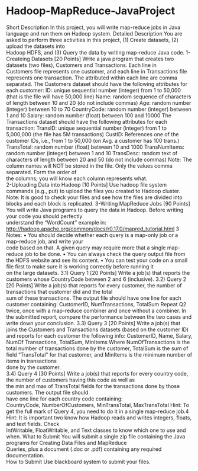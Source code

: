 # Hadoop-MapReduce-JavaProject

Short	Description
In	this	project,	you	will	write	map-reduce	jobs	in	Java	language	and	run	them	on	Hadoop	system.	
Detailed	Description
You	are	asked	to	perform	three	activities	in	this	project,	(1)	Create	datasets,	(2)	upload	the	datasets	into	
Hadoop	HDFS,	and	(3)	Query	the	data	by	writing	map-reduce	Java	code.
1-Createing	Datasets [20	Points]
Write	 a	 java	 program	 that	 creates	 two	 datasets	 (two	 files),	 Customers and	Transactions.	 Each	line	in	
Customers file	represents	one	customer,	and	each	line	in	Transactions file	represents	one	transaction.	The	
attributed	within	each	line	are	comma	separated.
The	Customers dataset	should	have	the	following	attributes	for	each	customer:
ID:	unique	sequential	number	(integer)	from	1	to	50,000	(that	is	the	file	will	have	50,000	line)
Name:	random	sequence	of	characters	of	length	between	10	and	20	(do	not	include	commas)
Age:	random	number	(integer)	between	10	to	70
CountryCode:	random	number	(integer)	between	1	and	10
Salary:	random	number	(float)	between	100	and	10000
The	Transactions dataset	should	have	the	following	attributes	for	each	transaction:
TransID:	unique	sequential	number	(integer)	from	1	to	5,000,000	(the	file	has 5M	transactions)
CustID:	References	one	of	the customer	IDs,	i.e.,	from	1	to	50,000 (on	Avg.	a customer	has	100 trans.)
TransTotal:	random	number	(float)	between	10	and	1000
TransNumItems:	random	number	(integer)	between	1	and	10
TransDesc:	random	text	of	characters	of	length	between	20	and	50	(do	not	include	commas)
Note: The	column	names	will	NOT	be	stored	in	the	file.	Only	the	values	comma	separated.	Form	the	order	of	
the	columns; you	will	know	each	column	represents	what.	
2-Uploading	Data	into	Hadoop	[10	Points]
Use	hadoop	file	system	commands	(e.g.,	put)	to	upload	the	files	you	created	to	Hadoop	cluster.	
Note:	It	is	good	to	check	your	files	and	see	how	the	files	are	divided	into	blocks	and	each	block	is	replicated.
3-Writing	MapReduce	Jobs [90	Points]
You	will	write	Java	programs	to	query	the	data	in	Hadoop.	Before	writing	your	code	you	should	perfectly	
understand	the	“WordCount”	example	in:
http://hadoop.apache.org/common/docs/r0.17.0/mapred_tutorial.html
		3
Notes:
• You	 should	 decide whether	 each	 query	is	 a	map-only	 job	 or	 a	 map-reduce	 job,	 and	 write	 your	
code	based	on	that. A	given	query	may	require	more	that	a	single	map-reduce	job	to	be	done.
• You	can	always	check	the	query	output	file	from	the	HDFS	website	and	see	its	content.
• You	can	test	your	code	on a	small	file	first	to	make	sure	it	is	working	correctly	before	running	it	
on	the	large	datasets.
3.1)	Query 1 [20	Points]
Write	a	job(s) that	reports	the	customers	whose	CountryCode	between	2	and	6	(inclusive).
3.2)	Query 2	[20	Points]
Write	a	job(s) that	reports	for	every	customer,	the	number	of	transactions	that	customer	did	and	the	total	
sum	of	these	transactions.	The	output	file	should	have	one	line	for	each	customer	containing:	
CustomerID,	NumTransactions,	TotalSum
Repeat	Q2	twice,	once	with	a	map-reduce	combiner and	once	without	a	combiner.	In	the	submitted	report,	
compare	the	performance	between	the	two	cases	and	write	down	your	conclusion.
3.3)	Query 3	[20	Points]
Write	a	job(s) that	joins	the	Customers	and	Transactions	datasets	(based	on	the	customer	ID)	and	reports	
for	each	customer	the	following	info:
CustomerID,	Name,	Salary,	NumOf	Transactions,	TotalSum,	MinItems
Where	NumOfTransactions is	the	total	number	of	transactions	done by	the	customer,	TotalSum is	the	sum	
of	 field	 “TransTotal” for	 that	 customer,	 and	MinItems is	 the	minimum	 number	 of	items	in	 transactions	
done by	the	customer.	
3.4)	Query 4 [30	Points]
Write	a	job(s) that	reports	for	every	country	code,	the	number	of	customers	having	this	code	as	well	as	
the	min	and	max	of	TransTotal fields	for	the	transactions	done	by	those	customers.	The	output	file	should	
have	one	line	for	each	country	code containing:	
CountryCode,	NumberOfCustomers,	MinTransTotal,	MaxTransTotal
Hint: To	get	the	full	mark	of	Query	4,	you	need	to	do	it	in	a	single	map-reduce	job.4
Hint:	It	is	important	two	know	how	Hadoop	reads	and	writes	integers,	floats,	and	text	fields.	Check	
											IntWritable,	FloatWritable,	and	Text	classes	to	know	which	one	to	use	and	when.
What	to	Submit
You	will	submit	a	single	zip	 file	containing	 the	 Java	programs	 for	Creating	Data	Files and	MapReduce	
Queries,	plus	a	document (.doc	or	.pdf) containing	any	required	documentation.	
How to	Submit
Use	blackboard	system	to	submit	your	files.
